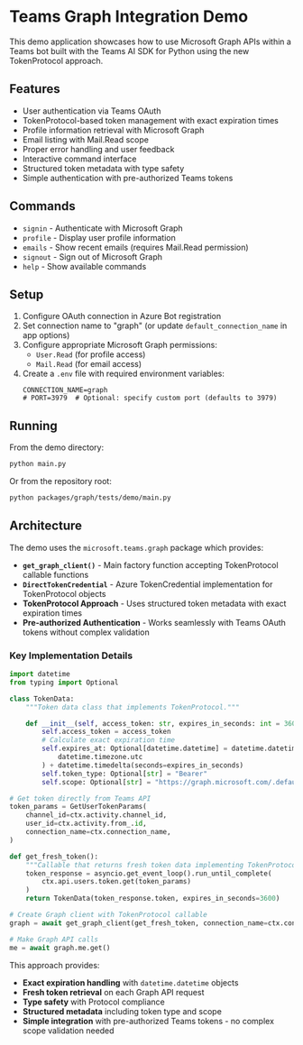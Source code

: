 # Teams Graph Integration Demo

This demo application showcases how to use Microsoft Graph APIs within a Teams bot built with the
Teams AI SDK for Python using the new TokenProtocol approach.

## Features

- User authentication via Teams OAuth
- TokenProtocol-based token management with exact expiration times
- Profile information retrieval with Microsoft Graph
- Email listing with Mail.Read scope
- Proper error handling and user feedback
- Interactive command interface
- Structured token metadata with type safety
- Simple authentication with pre-authorized Teams tokens

## Commands

- `signin` - Authenticate with Microsoft Graph
- `profile` - Display user profile information
- `emails` - Show recent emails (requires Mail.Read permission)
- `signout` - Sign out of Microsoft Graph
- `help` - Show available commands

## Setup

1. Configure OAuth connection in Azure Bot registration
2. Set connection name to "graph" (or update `default_connection_name` in app options)
3. Configure appropriate Microsoft Graph permissions:
   - `User.Read` (for profile access)
   - `Mail.Read` (for email access)
4. Create a `.env` file with required environment variables:
   ```
   CONNECTION_NAME=graph
   # PORT=3979  # Optional: specify custom port (defaults to 3979)
   ```

## Running

From the demo directory:

```bash
python main.py
```

Or from the repository root:

```bash
python packages/graph/tests/demo/main.py
```

## Architecture

The demo uses the `microsoft.teams.graph` package which provides:

- **`get_graph_client()`** - Main factory function accepting TokenProtocol callable functions
- **`DirectTokenCredential`** - Azure TokenCredential implementation for TokenProtocol objects
- **TokenProtocol Approach** - Uses structured token metadata with exact expiration times
- **Pre-authorized Authentication** - Works seamlessly with Teams OAuth tokens without complex validation

### Key Implementation Details

```python
import datetime
from typing import Optional

class TokenData:
    """Token data class that implements TokenProtocol."""

    def __init__(self, access_token: str, expires_in_seconds: int = 3600):
        self.access_token = access_token
        # Calculate exact expiration time
        self.expires_at: Optional[datetime.datetime] = datetime.datetime.now(
            datetime.timezone.utc
        ) + datetime.timedelta(seconds=expires_in_seconds)
        self.token_type: Optional[str] = "Bearer"
        self.scope: Optional[str] = "https://graph.microsoft.com/.default"

# Get token directly from Teams API
token_params = GetUserTokenParams(
    channel_id=ctx.activity.channel_id,
    user_id=ctx.activity.from_.id,
    connection_name=ctx.connection_name,
)

def get_fresh_token():
    """Callable that returns fresh token data implementing TokenProtocol."""
    token_response = asyncio.get_event_loop().run_until_complete(
        ctx.api.users.token.get(token_params)
    )
    return TokenData(token_response.token, expires_in_seconds=3600)

# Create Graph client with TokenProtocol callable
graph = await get_graph_client(get_fresh_token, connection_name=ctx.connection_name)

# Make Graph API calls
me = await graph.me.get()
```

This approach provides:

- **Exact expiration handling** with `datetime.datetime` objects
- **Fresh token retrieval** on each Graph API request
- **Type safety** with Protocol compliance
- **Structured metadata** including token type and scope
- **Simple integration** with pre-authorized Teams tokens - no complex scope validation needed
